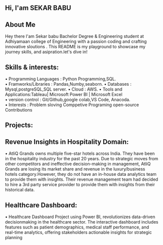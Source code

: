 ## Hi, I'am SEKAR BABU
## About Me

Hey there I'am Sekar babu Bachelor Degree & Engineering student at Adhiyamaan college of Engineering with a passion
coding and crafting innovative sloutions . This README is my playground to showcase my journey skills, and asipration.let's dive in!

## Skills & interests:
• Programming Languages : Python Programming,SQL.      
• Framworks/Libraries   : Pandas,Numby,seaborn.
• Databases             : Mysql,postgreSQL,SQL server.
• Cloud                 : AWS.
• Tools and Applications:Tableau| Microsoft Power BI | Microsoft Excel   
• version  control      : Git/Github,google colab,VS Code, Anacoda.  
• Interests             : Problem sloving Comppetive Programing open-source Contributions  


## Projects:
## Revenue Insights in Hospitality Domain:     
   • AtliQ Grands owns multiple five-star hotels across India. They have been in the hospitality
industry for the past 20 years. Due to strategic moves from other competitors and
ineffective decision-making in management, AtliQ Grands are losing its market share and
revenue in the luxury/business hotels category.However, they do not have an in-house
data analytics team to provide them with insights. Their revenue management team had
decided to hire a 3rd party service provider to provide them with insights from their
historical data. 
## Healthcare Dashboard:
• Healthcare Dashboard Project using Power BI, revolutionizes data-driven decisionmaking in the healthcare sector. The interactive dashboard includes features such as patient
demographics, medical staff performance, and real-time analytics, offering stakeholders
actionable insights for strategic planning
